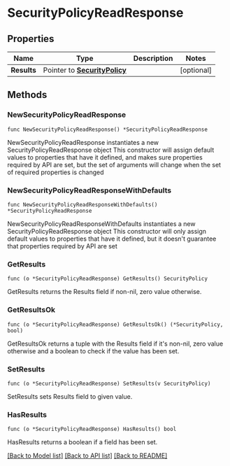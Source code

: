# SecurityPolicyReadResponse

## Properties

Name | Type | Description | Notes
------------ | ------------- | ------------- | -------------
**Results** | Pointer to [**SecurityPolicy**](SecurityPolicy.md) |  | [optional] 

## Methods

### NewSecurityPolicyReadResponse

`func NewSecurityPolicyReadResponse() *SecurityPolicyReadResponse`

NewSecurityPolicyReadResponse instantiates a new SecurityPolicyReadResponse object
This constructor will assign default values to properties that have it defined,
and makes sure properties required by API are set, but the set of arguments
will change when the set of required properties is changed

### NewSecurityPolicyReadResponseWithDefaults

`func NewSecurityPolicyReadResponseWithDefaults() *SecurityPolicyReadResponse`

NewSecurityPolicyReadResponseWithDefaults instantiates a new SecurityPolicyReadResponse object
This constructor will only assign default values to properties that have it defined,
but it doesn't guarantee that properties required by API are set

### GetResults

`func (o *SecurityPolicyReadResponse) GetResults() SecurityPolicy`

GetResults returns the Results field if non-nil, zero value otherwise.

### GetResultsOk

`func (o *SecurityPolicyReadResponse) GetResultsOk() (*SecurityPolicy, bool)`

GetResultsOk returns a tuple with the Results field if it's non-nil, zero value otherwise
and a boolean to check if the value has been set.

### SetResults

`func (o *SecurityPolicyReadResponse) SetResults(v SecurityPolicy)`

SetResults sets Results field to given value.

### HasResults

`func (o *SecurityPolicyReadResponse) HasResults() bool`

HasResults returns a boolean if a field has been set.


[[Back to Model list]](../README.md#documentation-for-models) [[Back to API list]](../README.md#documentation-for-api-endpoints) [[Back to README]](../README.md)


